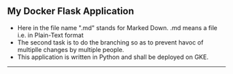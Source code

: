 
## My Docker Flask Application
- Here in the file name ".md" stands for Marked Down. .md means a file i.e. in Plain-Text format
- The second task is to do the branching so as to prevent havoc of multiplle changes by multiple people.
- This application is written in Python and shall be deployed on GKE.

** *

